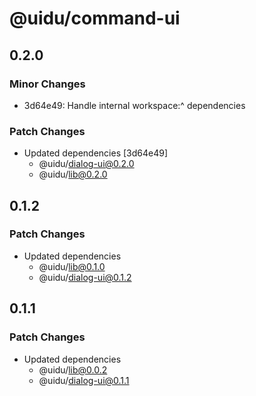 # @uidu/command-ui

## 0.2.0

### Minor Changes

- 3d64e49: Handle internal workspace:^ dependencies

### Patch Changes

- Updated dependencies [3d64e49]
  - @uidu/dialog-ui@0.2.0
  - @uidu/lib@0.2.0

## 0.1.2

### Patch Changes

- Updated dependencies
  - @uidu/lib@0.1.0
  - @uidu/dialog-ui@0.1.2

## 0.1.1

### Patch Changes

- Updated dependencies
  - @uidu/lib@0.0.2
  - @uidu/dialog-ui@0.1.1
